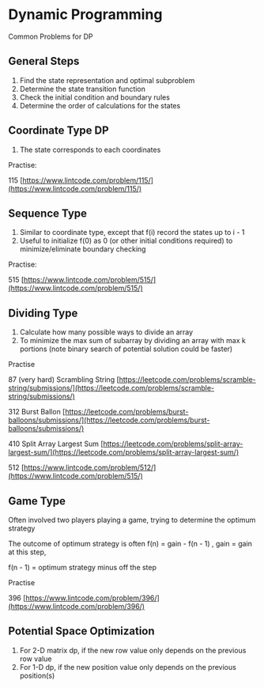 # Dynamic Programming

Common Problems for DP

## General Steps

1. Find the state representation and optimal subproblem&#x20;
2. Determine the state transition function
3. Check the initial condition and boundary rules
4. Determine the order of calculations for the states

## Coordinate Type DP

1. The state corresponds to each coordinates&#x20;

Practise:

115 [https://www.lintcode.com/problem/115/](https://www.lintcode.com/problem/115/)

## Sequence Type

1. Similar to coordinate type, except that f(i) record the states up to i - 1
2. Useful to initialize f(0) as 0 (or other initial conditions required) to minimize/eliminate boundary checking&#x20;

Practise:

515 [https://www.lintcode.com/problem/515/](https://www.lintcode.com/problem/515/)

## Dividing Type

1. Calculate how many possible ways to divide an array
2. To minimize the max sum of subarray by dividing an array with max k portions (note binary search of potential solution could be faster)

Practise

87 (very hard) Scrambling String [https://leetcode.com/problems/scramble-string/submissions/](https://leetcode.com/problems/scramble-string/submissions/)

312 Burst Ballon [https://leetcode.com/problems/burst-balloons/submissions/](https://leetcode.com/problems/burst-balloons/submissions/)

410 Split Array Largest Sum [https://leetcode.com/problems/split-array-largest-sum/](https://leetcode.com/problems/split-array-largest-sum/)

512 [https://www.lintcode.com/problem/512/](https://www.lintcode.com/problem/515/)

## Game Type

Often involved two players playing a game, trying to determine the optimum strategy

The outcome of optimum strategy is often  f(n) = gain - f(n - 1) , gain = gain at this step,&#x20;

f(n - 1) = optimum strategy minus off the step&#x20;

Practise

396 [https://www.lintcode.com/problem/396/](https://www.lintcode.com/problem/396/)

## Potential Space Optimization

1. For 2-D matrix dp, if the new row value only depends on the previous row value
2. For 1-D dp, if the new position value only depends on the previous position(s)
